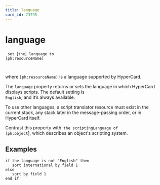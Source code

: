 ```yaml
---
title: language
card_id: 73795
---
```


# language

<code> set </code>[<code>the</code>]<code> language to [ph:resourceName]

</code>where <code>[ph:resourceName]</code> is a language supported by HyperCard.

The <code>language</code> property returns or sets the language in which HyperCard displays scripts. The default setting is<code> English</code>, and it’s always available. 

 To use other languages, a script translator resource must exist in the current stack, any stack later in the message-passing order, or in HyperCard itself.

Contrast this property with<code> the scriptingLanguage of [ph:object</code>], which describes an object's scripting system. 


## Examples

```
if the language is not "English" then 
   sort international by field 1
else
   sort by field 1
end if
```

